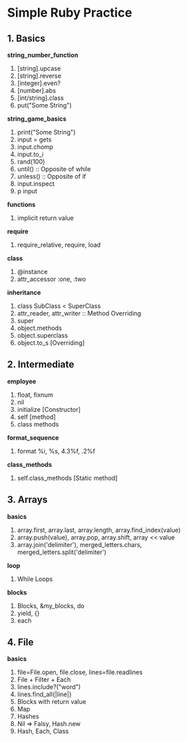 # Simple Ruby Practice #

## 1. Basics ##
**string_number_function**
1) [string].upcase
2) [string].reverse
3) [integer].even?
4) [number].abs
5) [int/string].class
6) put("Some String")

**string_game_basics**
1) print("Some String")
2) input = gets
3) input.chomp
4) input.to_i
5) rand(100)
6) until() :: Opposite of while
7) unless() :: Opposite of if
8) input.inspect
9) p input

**functions**
1) implicit return value

**require**
1) require_relative, require, load

**class**
1) @instance
2) attr_accessor :one, :two

**inheritance**
1) class SubClass < SuperClass
2) attr_reader, attr_writer :: Method Overriding
3) super
4) object.methods
5) object.superclass
6) object.to_s [Overriding]

## 2. Intermediate ##
**employee**
1) float, fixnum
2) nil
3) initialize [Constructor]
4) self [method]
5) class methods

**format_sequence**
1) format %i, %s, 4.3%f, .2%f

**class_methods**
1) self.class_methods [Static method]

## 3. Arrays ##
**basics**
1) array.first, array.last, array.length, array.find_index(value)
2) array.push(value), array.pop, array.shift, array << value
3) array.join('delimiter'), merged_letters.chars, merged_letters.split('delimiter')

**loop**
1) While Loops

**blocks**
1) Blocks, &my_blocks, do
2) yield, {}
3) each

## 4. File ##
**basics**
1) file=File.open, file.close, lines=file.readlines
2) File + Filter + Each 
3) lines.include?("word")
4) lines.find_all{|line|}
5) Blocks with return value
6) Map
7) Hashes
8) Nil => Falsy, Hash.new
9) Hash, Each, Class